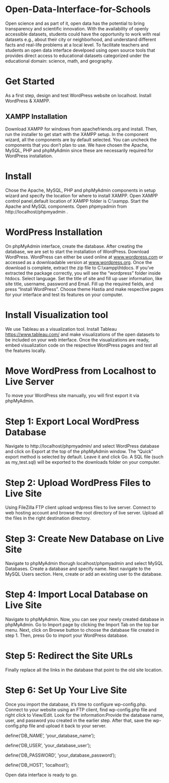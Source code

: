 # Open-Data-Interface-for-Schools
Open science and as part of it, open data has the potential to bring transparency and scientific innovation. With the availability of openly accessible datasets, students could have the opportunity to work with real datasets e.g., about their city or neighborhood, and understand different facts and real-life problems at a local level. To facilitate teachers and students an open data interface develpoed using open source tools that provides direct access to educational datasets categorized under the educational domain: science, math, and geography. 
# Get Started
As a first step, design and test WordPress website on localhost. Install WordPress & XAMPP.
## XAMPP Installation
Download XAMPP for windows from apachefriends.org and install. Then, run the installer to get start with the XAMPP setup. In the component wizard, all the components are by default selected. You can uncheck the components that you don’t plan to use. We have chosen the Apache, MySQL, PHP and phpMyAdmin since these are necessarily required for WordPress installation. 
# Install
Chose the Apache, MySQL, PHP and phpMyAdmin components in setup wizard and specify the location for where to install XAMPP.
Open XAMPP control panel,default location of XAMPP folder is  C:\xampp. Start the Apache and MySQL components. Open  phpmyadmin from http://localhost/phpmyadmin .
# WordPress Installation
On phpMyAdmin interface, create the database.
After creating the database, we are set to start the installation of WordPress. Download WordPress. WordPress can either be used online at www.wordpress.com or accessed as a downloadable version at www.wordpress.org. Once the download is complete, extract the zip file to C:\xampp\htdocs\. If you’ve extracted the package correctly, you will see the “wordpress” folder inside htdocs. Select language. Set the title of site and fill up user information, like site title, username, password and Email. Fill up the required fields, and press “Install WordPress”. Choose theme Hastia and make respective pages for your interface and test its features  on your computer.
# Install Visualization tool
We use Tableau as a visualization tool. Install Tableau https://www.tableau.com/ and make visualizations of the open datasets to be included on your web interface. Once the visualizations are ready, embed visualization code on the respective WordPress pages and test all the features locally.
# Move WordPress from Localhost to Live Server
 To move your WordPress site manually, you will first export it via phpMyAdmin.
# Step 1: Export Local WordPress Database
Navigate to http://localhost/phpmyadmin/ and select WordPress database and click on Export at the top of the phpMyAdmin window. The “Quick” export method is selected by default. Leave it and click Go. A SQL file (such as my_test.sql) will be exported to the downloads folder on your computer.
# Step 2: Upload WordPress Files to Live Site
 Using FileZilla FTP client upload wrdpress files to live server. Connect to web hosting account and browse the root directory of live server. Upload all the files in the right destination directory. 
#  Step 3: Create New Database on Live Site
Navigate to phpMyAdmin thorugh localhost/phpmyadmin and select MySQL Databases. Create a database and specify name. Next navigate to the MySQL Users section. Here, create or add an existing user to the database.
# Step 4: Import Local Database on Live Site
Navigate to phpMyAdmin. Now, you can see your newly created database in phpMyAdmin. Go to Import page by clicking the Import Tab on the top bar menu. Next, click on Browse button to choose the database file created in step 1. Then, press Go to import your WordPress database.
# Step 5: Redirect the Site URLs
Finally replace all the links in the database that point to the old site location. 
# Step 6: Set Up Your Live Site
Once you import the database, it’s time to configure wp-config.php. Connect to your website using an FTP client, find wp-config.php file and right click to View/Edit. Look for the information:Provide the database name, user, and password you created in the earlier step. After that, save the wp-config.php file and upload it back to your server. 

define(‘DB_NAME’, ‘your_database_name’);

define(‘DB_USER’, ‘your_database_user’);

define(‘DB_PASSWORD’, ‘your_database_password’);

define(‘DB_HOST’, ‘localhost’);

Open data interface is ready to go.
